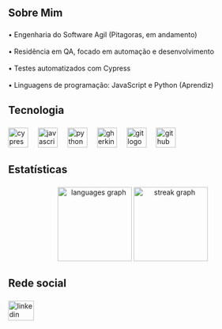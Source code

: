 
<h2 align="left">Sobre Mim</h2>

###

<p align="left">• Engenharia do Software Agil  (Pitagoras, em andamento)<br><br>• Residência em QA, focado em automação e desenvolvimento<br><br>• Testes automatizados com  Cypress<br><br>• Linguagens de programação: JavaScript e Python (Aprendiz)</p>

###

<h2 align="left">Tecnologia</h2>

###

<div align="left">
  <img src="https://skillicons.dev/icons?i=cypress" height="40" alt="cypress logo"  />
  <img width="12" />
  <img src="https://skillicons.dev/icons?i=js" height="40" alt="javascript logo"  />
  <img width="12" />
  <img src="https://skillicons.dev/icons?i=py" height="40" alt="python logo"  />
  <img width="12" />
  <img src="https://skillicons.dev/icons?i=gherkin" height="40" alt="gherkin logo"  />
  <img width="12" />
  <img src="https://skillicons.dev/icons?i=git" height="40" alt="git logo"  />
  <img width="12" />
  <img src="https://skillicons.dev/icons?i=github" height="40" alt="github logo"  />
</div>

###

<h2 align="left">Estatísticas</h2>

###

<div align="center">
  <img src="https://github-readme-stats.vercel.app/api/top-langs?username=thigo1&locale=pt-br&hide_title=false&layout=compact&card_width=320&langs_count=5&theme=dark&hide_border=true&order=2" height="150" alt="languages graph"  />
  

  
  <img src="https://streak-stats.demolab.com?user=thigo1&theme=dark&hide_border=true&border_radius=5&date_format=j%20M%5B%20Y%5D&order=3" height="150" alt="streak graph"  />
  
</div>

###

<h2 align="left">Rede social</h2>

###

<div align="left">
  <a href="https://www.linkedin.com/in/thiago-nunes-almeida/" target="_blank">
    <img src="https://raw.githubusercontent.com/maurodesouza/profile-readme-generator/master/src/assets/icons/social/linkedin/default.svg" width="52" height="40" alt="linkedin logo"  />
  </a>
</div>

###

